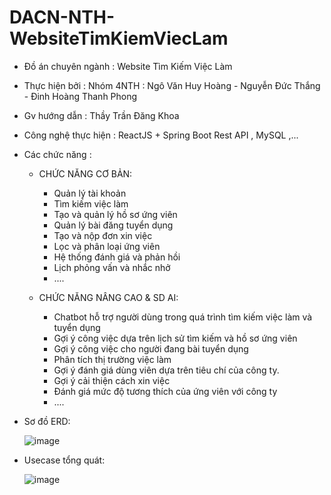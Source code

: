 # DACN-NTH-WebsiteTimKiemViecLam
- Đồ án chuyên ngành  : Website Tìm Kiếm Việc Làm
- Thực hiện bởi       : Nhóm 4NTH : Ngô Văn Huy Hoàng - Nguyễn Đức Thắng - Đinh Hoàng Thanh Phong
- Gv hướng dẫn        : Thầy Trần Đăng Khoa
- Công nghệ thực hiện : ReactJS + Spring Boot Rest API , MySQL ,...
- Các chức năng       :
  - CHỨC NĂNG CƠ BẢN:
      - Quản lý tài khoản
      - Tìm kiếm việc làm
      - Tạo và quản lý hồ sơ ứng viên
      - Quản lý bài đăng tuyển dụng
      - Tạo và nộp đơn xin việc
      - Lọc và phân loại ứng viên
      - Hệ thống đánh giá và phản hồi
      - Lịch phỏng vấn và nhắc nhở
      - ....
    
  - CHỨC NĂNG NÂNG CAO & SD AI:
      - Chatbot hỗ trợ người dùng trong quá trình tìm kiếm việc làm và tuyển dụng
      - Gợi ý công việc dựa trên lịch sử tìm kiếm và hồ sơ ứng viên
      - Gợi ý công việc cho người đang bài tuyển dụng
      - Phân tích thị trường việc làm
      - Gợi ý đánh giá dùng viên dựa trên tiêu chí của công ty.
      - Gợi ý cải thiện cách xin việc
      - Đánh giá mức độ tương thích của ứng viên với công ty
      - ....
- Sơ đồ ERD:

  
    ![image](https://github.com/user-attachments/assets/7f078e0a-8be8-4203-8275-21ff4a112361)


- Usecase tổng quát:
  
    ![image](https://github.com/user-attachments/assets/8d5b5e23-792d-4906-a178-2f5bf9546e5c)

